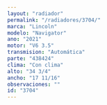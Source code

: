 ```yaml
---
layout: "radiador"
permalink: "/radiadores/3704/"
marca: "Lincoln"
modelo: "Navigator"
ano: "2021"
motor: "V6 3.5"
transmision: "Automática"
parte: "438424"
clima: "Con clima"
alto: "34 3/4"
ancho: "17 11/16"
observaciones: ""
id: "3704"
---
```


